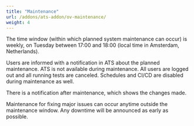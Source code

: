 ```yaml
---
title: "Maintenance"
url: /addons/ats-addon/ov-maintenance/
weight: 4
---
```


The time window (within which planned system maintenance can occur) is weekly, on Tuesday between 17:00 and 18:00 (local time in Amsterdam, Netherlands).

Users are informed with a notification in ATS about the planned maintenance. ATS is not available during maintenance. All users are logged out and all running tests are canceled. Schedules and CI/CD are disabled during maintenance as well.

There is a notification after maintenance, which shows the changes made.

Maintenance for fixing major issues can occur anytime outside the maintenance window. Any downtime will be announced as early as possible.

